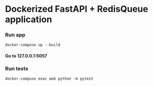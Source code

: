 # Dockerized FastAPI + RedisQueue application

### Run app

`docker-compose up --build`

#### Go to 127.0.0.1:5057

### Run tests

`docker-compose exec web python -m pytest`
